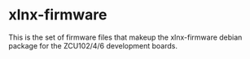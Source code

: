 # xlnx-firmware
This is the set of firmware files that makeup the xlnx-firmware debian package for the ZCU102/4/6 development boards. 
